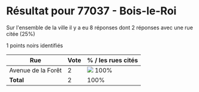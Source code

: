 # Résultat pour 77037 - Bois-le-Roi

Sur l'ensemble de la ville il y a eu 8 réponses dont 2 réponses avec une rue citée (25%)

1 points noirs identifiés

| Rue | Vote | % / les rues cités|
|-----|------|-------------------|
| Avenue de la Forêt | 2 | <img src="../../img/bar_100.gif" />&nbsp;100%|
| **Total** | 2 | 100%|
